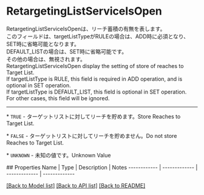 # RetargetingListServiceIsOpen

<div lang=\"ja\"> RetargetingListServiceIsOpenは、リーチ蓄積の有無を表します。<br> このフィールドは、targetListTypeがRULEの場合は、ADD時に必須となり、SET時に省略可能となります。<br> DEFAULT_LISTの場合は、SET時に省略可能です。<br> その他の場合は、無視されます。 </div> <div lang=\"en\"> RetargetingListServiceIsOpen display the setting of store of reaches to Target List. <br> If targetListType is RULE, this field is required in ADD operation, and is optional in SET operation.<br> If targetListType is DEFAULT_LIST, this field is optional in SET operation.<br> For other cases, this field will be ignored. </div> <hr> <p>* <code>TRUE</code> - <span lang=\"ja\">ターゲットリストに対してリーチを貯めます。</span><span lang=\"en\">Store Reaches to Target List.</span></p> <p>* <code>FALSE</code> - <span lang=\"ja\">ターゲットリストに対してリーチを貯めません。</span><span lang=\"en\">Do not store Reaches to Target List.</span></p> <p>* <code>UNKNOWN</code> - <span lang=\"ja\">未知の値です。</span><span lang=\"en\">Unknown Value</span></p> 
## Properties
Name | Type | Description | Notes
------------ | ------------- | ------------- | -------------

[[Back to Model list]](../README.md#documentation-for-models) [[Back to API list]](../README.md#documentation-for-api-endpoints) [[Back to README]](../README.md)



